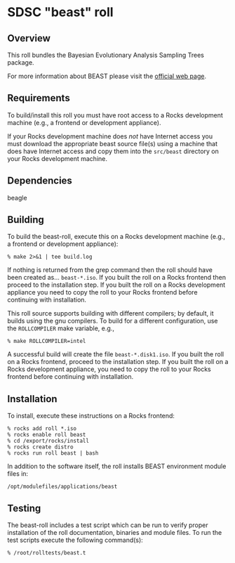 # SDSC "beast" roll

## Overview

This roll bundles the Bayesian Evolutionary Analysis Sampling Trees package.

For more information about BEAST please visit the <a
href="http://beast.bio.ed.ac.uk/Main_Page" target="_blank">official web page</a>.


## Requirements

To build/install this roll you must have root access to a Rocks development
machine (e.g., a frontend or development appliance).

If your Rocks development machine does *not* have Internet access you must
download the appropriate beast source file(s) using a machine that does have
Internet access and copy them into the `src/beast` directory on your Rocks
development machine.


## Dependencies

beagle


## Building

To build the beast-roll, execute this on a Rocks development
machine (e.g., a frontend or development appliance):

```shell
% make 2>&1 | tee build.log
```

If nothing is returned from the grep command then the roll should have been
created as... `beast-*.iso`. If you built the roll on a Rocks frontend then
proceed to the installation step. If you built the roll on a Rocks development
appliance you need to copy the roll to your Rocks frontend before continuing
with installation.

This roll source supports building with different compilers; by default, it
builds using the gnu compilers.  To build for a different configuration, use
the `ROLLCOMPILER` make variable, e.g.,

```shell
% make ROLLCOMPILER=intel
```

A successful build will create the file `beast-*.disk1.iso`.  If you built the
roll on a Rocks frontend, proceed to the installation step. If you built the
roll on a Rocks development appliance, you need to copy the roll to your Rocks
frontend before continuing with installation.


## Installation

To install, execute these instructions on a Rocks frontend:

```shell
% rocks add roll *.iso
% rocks enable roll beast
% cd /export/rocks/install
% rocks create distro
% rocks run roll beast | bash
```

In addition to the software itself, the roll installs BEAST environment module
files in:

```shell
/opt/modulefiles/applications/beast
```


## Testing

The beast-roll includes a test script which can be run to verify proper
installation of the roll documentation, binaries and module files. To run
the test scripts execute the following command(s):

```shell
% /root/rolltests/beast.t 
```

